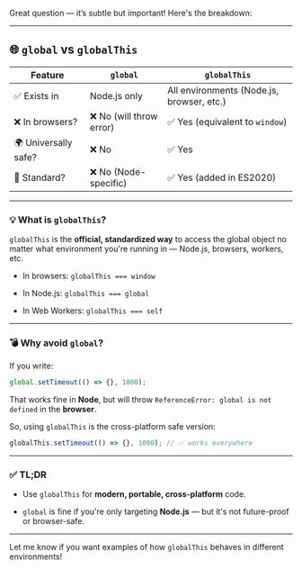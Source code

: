 

Great question — it’s subtle but important! Here's the breakdown:

---

## 🌐 `global` vs `globalThis`

|Feature|`global`|`globalThis`|
|---|---|---|
|✅ Exists in|Node.js only|All environments (Node.js, browser, etc.)|
|❌ In browsers?|❌ No (will throw error)|✅ Yes (equivalent to `window`)|
|🌍 Universally safe?|❌ No|✅ Yes|
|🔄 Standard?|❌ No (Node-specific)|✅ Yes (added in ES2020)|

---

### 💡 What is `globalThis`?

`globalThis` is the **official, standardized way** to access the global object no matter what environment you're running in — Node.js, browsers, workers, etc.

- In browsers: `globalThis === window`
    
- In Node.js: `globalThis === global`
    
- In Web Workers: `globalThis === self`
    

---

### 💣 Why avoid `global`?

If you write:

```js
global.setTimeout(() => {}, 1000);
```

That works fine in **Node**, but will throw `ReferenceError: global is not defined` in the **browser**.

So, using `globalThis` is the cross-platform safe version:

```js
globalThis.setTimeout(() => {}, 1000); // ✅ works everywhere
```

---

### ✅ TL;DR

- Use `globalThis` for **modern, portable, cross-platform** code.
    
- `global` is fine if you're only targeting **Node.js** — but it's not future-proof or browser-safe.
    

---

Let me know if you want examples of how `globalThis` behaves in different environments!


